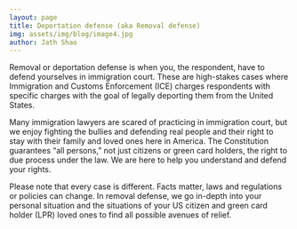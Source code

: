```yaml
---
layout: page
title: Deportation defense (aka Removal defense)
img: assets/img/blog/image4.jpg
author: Jath Shao
---
```

Removal or deportation defense is when you, the respondent, have to defend yourselves in immigration court. These are high-stakes cases where Immigration and Customs Enforcement (ICE) charges respondents with specific charges with the goal of legally deporting them from the United States.

Many immigration lawyers are scared of practicing in immigration court, but we enjoy fighting the bullies and defending real people and their right to stay with their family and loved ones here in America. The Constitution guarantees “all persons,” not just citizens or green card holders, the right to due process under the law. We are here to help you understand and defend your rights.

Please note that every case is different. Facts matter, laws and regulations or policies can change. In removal defense, we go in-depth into your personal situation and the situations of your US citizen and green card holder (LPR) loved ones to find all possible avenues of relief.